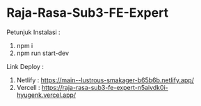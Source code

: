# Raja-Rasa-Sub3-FE-Expert

Petunjuk Instalasi :
1. npm i
2. npm run start-dev

Link Deploy :
1. Netlify : https://main--lustrous-smakager-b65b6b.netlify.app/
2. Vercell : https://raja-rasa-sub3-fe-expert-n5aivdk0i-hyugenk.vercel.app/ 

